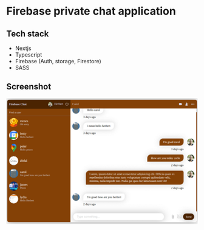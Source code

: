 # Firebase private chat application
## Tech stack
- Nextjs
- Typescript
- Firebase (Auth, storage, Firestore)
- SASS

## Screenshot
![Chat application ](/chat.png)
